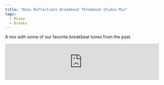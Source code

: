```yaml
---
title: "Bass Reflections Breakbeat Throwback Studio Mix"
tags: 
  - Mixes
  - Breaks
---
```


A mix with some of our favorite breakbeat tunes from the past.

<iframe width="100%" height="120" src="https://www.mixcloud.com/widget/iframe/?hide_cover=1&feed=%2Fbassreflections%2Fbass-reflections-breakbeat-throwback-mix-may-3rd-2016%2F" frameborder="0"></iframe>